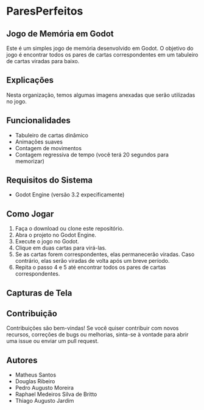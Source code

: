 # ParesPerfeitos

## Jogo de Memória em Godot 

Este é um simples jogo de memória desenvolvido em Godot. O objetivo do jogo é encontrar todos os pares de cartas correspondentes em um tabuleiro de cartas viradas para baixo.

## Explicações
Nesta organização, temos algumas imagens anexadas que serão utilizadas no jogo.

## Funcionalidades 

- Tabuleiro de cartas dinâmico
- Animações suaves
- Contagem de movimentos
- Contagem regressiva de tempo (você terá 20 segundos para memorizar)

## Requisitos do Sistema 

- Godot Engine (versão 3.2 expecificamente)

## Como Jogar

1. Faça o download ou clone este repositório.
2. Abra o projeto no Godot Engine.
3. Execute o jogo no Godot.
4. Clique em duas cartas para virá-las.
5. Se as cartas forem correspondentes, elas permanecerão viradas. Caso contrário, elas serão viradas de volta após um breve período.
6. Repita o passo 4 e 5 até encontrar todos os pares de cartas correspondentes.

## Capturas de Tela



## Contribuição

Contribuições são bem-vindas! Se você quiser contribuir com novos recursos, correções de bugs ou melhorias, sinta-se à vontade para abrir uma issue ou enviar um pull request.

## Autores

- Matheus Santos 
- Douglas Ribeiro
- Pedro Augusto Moreira
- Raphael Medeiros Silva de Britto
- Thiago Augusto Jardim


